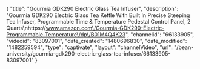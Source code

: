 {
    "title": "Gourmia GDK290 Electric Glass Tea Infuser",
    "description": "Gourmia GDK290 Electric Glass Tea Kettle With Built In Precise Steeping Tea Infuser, Programmable Time & Temperature Pedestal Control Panel, 2 Quarts\nhttps:\/\/www.amazon.com\/Gourmia-GDK290-Electric-Programmable-Temperature\/dp\/B01M4Q4K23",
    "channelid": "66133905",
    "videoid": "83097001",
    "date_created": "1480696830",
    "date_modified": "1482259594",
    "type": "captivate",
    "layout": "channelVideo",
    "url": "\/bean-university\/gourmia-gdk290-electric-glass-tea-infuser\/66133905-83097001"
}